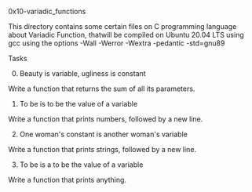 0x10-variadic_functions

This directory contains some certain files on C programming language about Variadic Function, thatwill be compiled on Ubuntu 20.04 LTS using gcc using the options -Wall -Werror -Wextra -pedantic -std=gnu89


Tasks

0. Beauty is variable, ugliness is constant

Write a function that returns the sum of all its parameters.

1. To be is to be the value of a variable

Write a function that prints numbers, followed by a new line.

2. One woman's constant is another woman's variable

Write a function that prints strings, followed by a new line.

3. To be is a to be the value of a variable

Write a function that prints anything.
